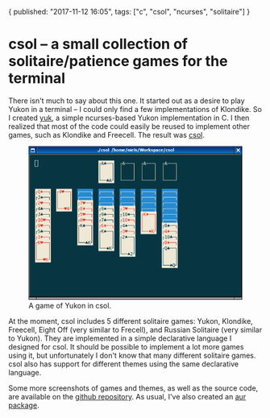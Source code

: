 {
  published: "2017-11-12 16:05",
  tags: ["c", "csol", "ncurses", "solitaire"]
}
# csol – a small collection of solitaire/patience games for the terminal

There isn't much to say about this one. It started out as a desire to play Yukon in a terminal – I could only find a few implementations of Klondike. So I created [yuk](https://github.com/nielssp/yuk), a simple ncurses-based Yukon implementation in C. I then realized that most of the code could easily be reused to implement other games, such as Klondike and Freecell. The result was [csol](https://github.com/nielssp/csol).

<figure>
<img src="../images/csol.png" alt="csol"/>
<figcaption>A game of Yukon in csol.</figcaption>
</figure>

At the moment, csol includes 5 different solitaire games: Yukon, Klondike, Freecell, Eight Off (very similar to Frecell), and Russian Solitaire (very similar to Yukon). They are implemented in a simple declarative language I designed for csol. It should be possible to implement a lot more games using it, but unfortunately I don't know that many different solitaire games. csol also has support for different themes using the same declarative language.

Some more screenshots of games and themes, as well as the source code, are available on the [github repository](https://github.com/nielssp/csol). As usual, I've also created an [aur package](https://aur.archlinux.org/packages/csol/).
